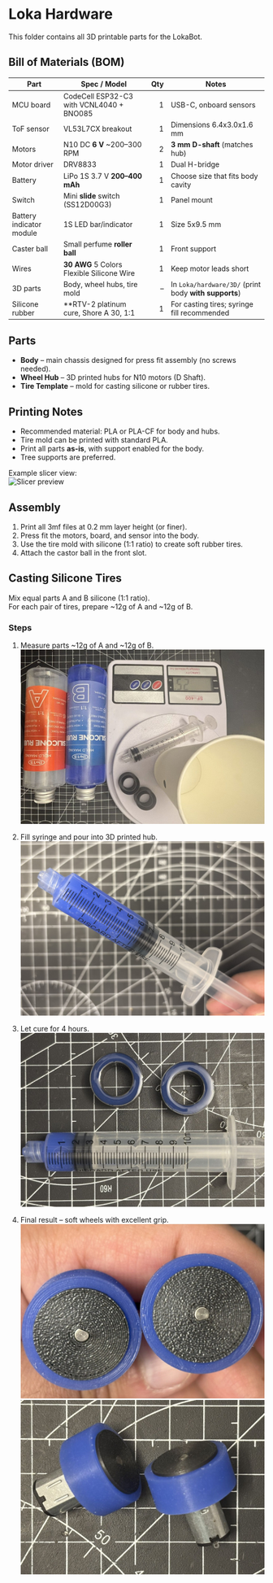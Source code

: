 # Loka Hardware

This folder contains all 3D printable parts for the LokaBot.

## Bill of Materials (BOM)

| Part | Spec / Model | Qty | Notes |
|---|---|---:|---|
| MCU board | CodeCell ESP32-C3 with VCNL4040 + BNO085 | 1 | USB-C, onboard sensors |
| ToF sensor | VL53L7CX breakout | 1 | Dimensions 6.4x3.0x1.6 mm |
| Motors | N10 DC **6 V** ~200–300 RPM | 2 | **3 mm D-shaft** (matches hub) |
| Motor driver | DRV8833 | 1 | Dual H-bridge |
| Battery | LiPo 1S 3.7 V **200–400 mAh** | 1 | Choose size that fits body cavity |
| Switch | Mini **slide** switch (SS12D00G3) | 1 | Panel mount |
| Battery indicator module | 1S LED bar/indicator | 1 | Size 5x9.5 mm |
| Caster ball | Small perfume **roller ball** | 1 | Front support |
| Wires | **30 AWG** 5 Colors Flexible Silicone Wire | 1 | Keep motor leads short |
| 3D parts | Body, wheel hubs, tire mold | – | In `Loka/hardware/3D/` (print body **with supports**) |
| Silicone rubber | **RTV-2 platinum cure, Shore A 30, 1:1 | 1 | For casting tires; syringe fill recommended |

## Parts
- **Body** – main chassis designed for press fit assembly (no screws needed).
- **Wheel Hub** – 3D printed hubs for N10 motors (D Shaft).
- **Tire Template** – mold for casting silicone or rubber tires.

## Printing Notes
- Recommended material: PLA or PLA-CF for body and hubs.  
- Tire mold can be printed with standard PLA.  
- Print all parts **as-is**, with support enabled for the body.  
- Tree supports are preferred.  

Example slicer view:  
![Slicer preview](images/slicer.jpg)

## Assembly
1. Print all 3mf files at 0.2 mm layer height (or finer).
2. Press fit the motors, board, and sensor into the body.
3. Use the tire mold with silicone (1:1 ratio) to create soft rubber tires.
4. Attach the castor ball in the front slot.

## Casting Silicone Tires

Mix equal parts A and B silicone (1:1 ratio).  
For each pair of tires, prepare ~12g of A and ~12g of B.  

### Steps
1. Measure parts ~12g of A and ~12g of B.  
   ![Mixing silicone](images/01.jpg)

2. Fill syringe and pour into 3D printed hub.  
   ![Pouring silicone](images/02.jpg)

3. Let cure for 4 hours.  
   ![Curing tires](images/03.jpg)

4. Final result – soft wheels with excellent grip.  
   ![Finished wheels](images/04.jpg)  
   ![Finished wheels](images/05.jpg)
